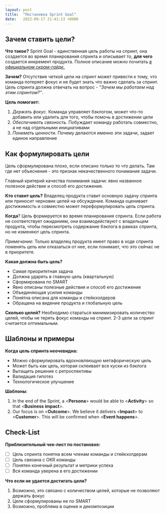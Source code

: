 ```yaml
---
layout: post
title:  "Постановка Sprint Goal"
date:   2022-09-17 21:41:13 +0900
---
```


## Зачем ставить цели?

**Что такое?** Sprint Goal - единственная цель работы на cпринт, она создается во время планирования спринта и описывает то, **для чего** создается инкремент продукта. Полное описание можно почитать [*в официальном скрам-гайде.*](https://scrumguides.org/docs/scrumguide/v2020/2020-Scrum-Guide-Russian.pdf)

**Зачем?** Отсутствие четкой цели на спринт может привести к тому, что команда потеряет фокус и не будет знать что важно сделать за спринт. Цель спринта должна отвечать на вопрос - *“Зачем мы работаем над этим спринтом?”*.

**Цель помогает:** 

1. *Держать фокус.* Команда управляет бэклогом, может что-то добавить или удалить для того, чтобы помочь в достижении цели
2. *Обеспечивать связность.* Побуждает команду работать совместно, а не над отдельными инициативами
3. *Понимать ценности*. Почему делаются именно эти задачи, задает единое направление

## Как формулировать цели

Цель сформулирована плохо, если описано только то что делать. Там где нет объяснения - это признак некачественного понимания задачи.

Главный критерий качества понимания задачи: явно названное полезное действие и способ его достижения.

**Кто ставит цель?** Владелец продукта ставит основную задачу спринта или приносит черновик целей на обсуждение. Команда оценивает достижимость и совместно может переформулировать цель спринта.

**Когда**? Цель формируется во время планирования спринта. Если работа не соответствует ожиданиям, они взаимодействуют с владельцем продукта, чтобы пересмотреть содержание бэклога в рамках спринта, но не изменяют цель спринта. 

*Примечание*: Только владелец продукта имеет право в ходе спринта поменять цель или отказаться от нее, если понимает, что это сейчас не в приоритете.

**Какая должна быть цель?** 

- Самая приоритетная задача
- Должна ударять в главную цель (квартальную)
- Сформирована по SMART
- Явно описаны полезные действия и способ его достижения
- Объединяющая усилия команды
- Понятна описана для команды и стейкхолдеров
- Обращена на видение продукта и глобальную цель

**Сколько целей?** Необходимо стараться минимизировать количество целей, чтобы не терять фокус команды на спринт. 2-3 цели за спринт считается оптимальным.

## Шаблоны и примеры

**Когда цель спринта неочевидна:**

- Можно сформулировать вдохновляющую метафорическую цель
- Может быть как цель, которая склеивает все куски из бэклога
- Вытащить решение с ретроспективы
- Валидация гипотез
- Технологическое улучшение

**Шаблоны**: 

1. In the end of the Sprint, a <**Persona**> would be able to <**Activity**> so that <**Business impact**>.
2. Our focus is on <**Outcome**>. We believe it delivers <**Impact**> to <**Customer**>. This will be confirmed when <**Event happens**>.

## Check-List

**Приблизительный чек-лист по постановке:**

- [ ]  Цель спринта понятна всем членам команды и стейкхолдерам
- [ ]  Цель связана с OKR команды
- [ ]  Понятен конечный результат и метрики успеха
- [ ]  Вся команда уверена в его достижении

**Что если не удается достигать цели?**

1. Возможно, это связано с количеством целей, которые не позволяют держать фокус
2. Цели сформулированы не по SMART 
3. Возможно, проблема в оценке и декомпозиции
